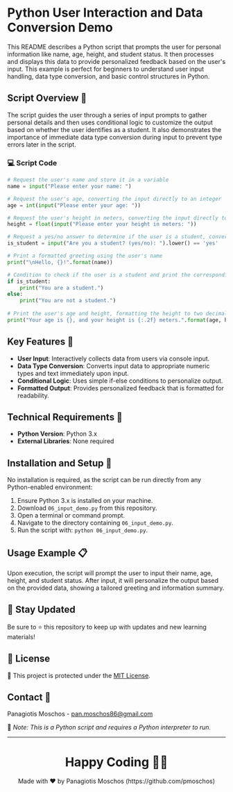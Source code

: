 
# Python User Interaction and Data Conversion Demo

This README describes a Python script that prompts the user for personal information like name, age, height, and student status. It then processes and displays this data to provide personalized feedback based on the user's input. This example is perfect for beginners to understand user input handling, data type conversion, and basic control structures in Python.

## Script Overview 📘

The script guides the user through a series of input prompts to gather personal details and then uses conditional logic to customize the output based on whether the user identifies as a student. It also demonstrates the importance of immediate data type conversion during input to prevent type errors later in the script.

### :computer: Script Code

```python
# Request the user's name and store it in a variable
name = input("Please enter your name: ")

# Request the user's age, converting the input directly to an integer
age = int(input("Please enter your age: "))

# Request the user's height in meters, converting the input directly to a float for precision
height = float(input("Please enter your height in meters: "))

# Request a yes/no answer to determine if the user is a student, converting to lowercase and comparing to 'yes'
is_student = input("Are you a student? (yes/no): ").lower() == 'yes'

# Print a formatted greeting using the user's name
print("\nHello, {}!".format(name))

# Condition to check if the user is a student and print the corresponding status
if is_student:
    print("You are a student.")
else:
    print("You are not a student.")
    
# Print the user's age and height, formatting the height to two decimal places
print("Your age is {}, and your height is {:.2f} meters.".format(age, height))
```

## Key Features 🌟

- **User Input**: Interactively collects data from users via console input.
- **Data Type Conversion**: Converts input data to appropriate numeric types and text immediately upon input.
- **Conditional Logic**: Uses simple if-else conditions to personalize output.
- **Formatted Output**: Provides personalized feedback that is formatted for readability.

## Technical Requirements 🔧

- **Python Version**: Python 3.x
- **External Libraries**: None required

## Installation and Setup 🚀

No installation is required, as the script can be run directly from any Python-enabled environment:
1. Ensure Python 3.x is installed on your machine.
2. Download `06_input_demo.py` from this repository.
3. Open a terminal or command prompt.
4. Navigate to the directory containing `06_input_demo.py`.
5. Run the script with: `python 06_input_demo.py`.

## Usage Example 📋

Upon execution, the script will prompt the user to input their name, age, height, and student status. After input, it will personalize the output based on the provided data, showing a tailored greeting and information summary.

## 📢 Stay Updated
Be sure to ⭐ this repository to keep up with updates and new learning materials!

## 📄 License
🔐 This project is protected under the [MIT License](https://mit-license.org/).

## Contact 📧
Panagiotis Moschos - pan.moschos86@gmail.com

🔗 *Note: This is a Python script and requires a Python interpreter to run.*

---
<h1 align=center>Happy Coding 👨‍💻 </h1>

<p align="center">
  Made with ❤️ by Panagiotis Moschos (https://github.com/pmoschos)
</p>
